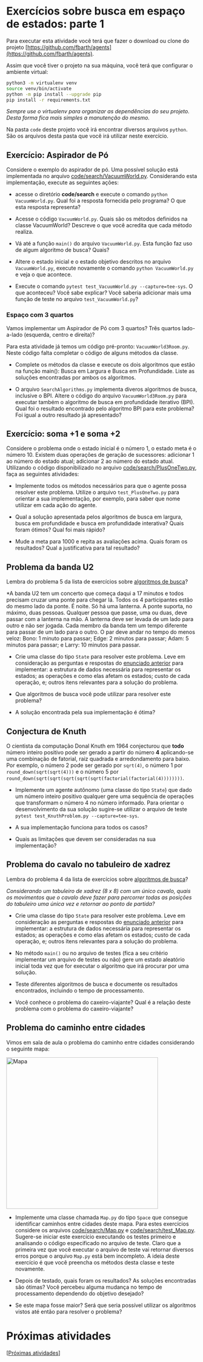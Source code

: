 # Exercícios sobre busca em espaço de estados: parte 1

Para executar esta atividade você terá que fazer o download ou clone do projeto [https://github.com/fbarth/agents](https://github.com/fbarth/agents). 

Assim que você tiver o projeto na sua máquina, você terá que configurar o ambiente virtual: 

````bash
python3 -m virtualenv venv
source venv/bin/activate
python -m pip install --upgrade pip
pip install -r requirements.txt
````

*Sempre use o virtualenv para organizar as dependências do seu projeto. Desta forma fica mais simples a manutenção do mesmo.*

Na pasta `code` deste projeto você irá encontrar diversos arquivos `python`. São os arquivos desta pasta que você irá utilizar neste exercício. 

## Exercício: Aspirador de Pó 

Considere o exemplo do aspirador de pó. Uma possível solução está implementada no 
arquivo [code/search/VacuumWorld.py](../code/search/VacuumWorld.py). Considerando esta implementação, execute as seguintes ações:

* acesse o diretório **code/search** e execute o comando `python VacuumWorld.py`. Qual foi a resposta fornecida pelo programa? O que esta resposta representa?

* Acesse o código `VacuumWorld.py`. Quais são os métodos definidos na classe VacuumWorld? Descreve o que você acredita que cada método realiza.

* Vá até a função `main()` do arquivo `VacuumWorld.py`. Esta função faz uso de algum algoritmo de busca? Quais? 

* Altere o estado inicial e o estado objetivo descritos no arquivo `VacuumWorld.py`, execute novamente o comando `python VacuumWorld.py` e veja o que acontece. 

* Execute o comando `pytest test_VacuumWorld.py --capture=tee-sys`. O que aconteceu? Você sabe explicar? Você saberia adicionar mais uma função de teste no arquivo `test_VacuumWorld.py`?

### Espaço com 3 quartos

Vamos implementar um Aspirador de Pó com 3 quartos? Três quartos lado-a-lado (esquerda, centro e direita)? 

Para esta atividade já temos um código pré-pronto: `VacuumWorld3Room.py`. Neste código falta completar o código de alguns métodos da classe.  

* Complete os métodos da classe e execute os dois algoritmos que estão na função main(): Busca em Largura e Busca em Profundidade. Liste as soluções encontradas por ambos os algoritmos.

* O arquivo `SearchAlgorithms.py` implementa diveros algoritmos de busca, inclusive o BPI. Altere o código do arquivo `VacuumWorld3Room.py` para executar também o algoritmo de busca em profundidade iterativo (BPI). Qual foi o resultado encontrado pelo algoritmo BPI para este problema? Foi igual a outro resultado já apresentado? 

## Exercício: soma +1 e soma +2

Considere o problema onde o estado inicial é o número 1, o estado meta é o número 10. Existem duas operações de geração de sucessores: adicionar 1 ao número do estado atual; adicionar 2 ao número do estado atual. Utilizando o código disponibilizado no arquivo [code/search/PlusOneTwo.py](../code/search/PlusOneTwo.py), faça as seguintes atividades: 

* Implemente todos os métodos necessários para que o agente possa resolver este problema. Utilize o arquivo `test_PlusOneTwo.py` para orientar a sua implementação, por exemplo, para saber que nome utilizar em cada ação do agente. 

* Qual a solução apresentada pelos algoritmos de busca em
  largura, busca em profundidade e busca em profundidade interativa?
  Quais foram ótimos? Qual foi mais rápido?

* Mude a meta para 1000 e repita as
avaliações acima. Quais foram os resultados? Qual a justificativa para tal resultado? 


## Problema da banda U2

Lembra do problema 5 da lista de exercícios sobre [algoritmos de busca](./exerciciosBusca.pdf)?

*A banda U2 tem um concerto que começa daqui a 17 minutos e
  todos precisam cruzar uma ponte para chegar lá. Todos os 4
  participantes estão do mesmo lado da ponte. É noite. Só
  há uma lanterna. A ponte suporta, no máximo, duas
  pessoas. Qualquer pessoa que passe, uma ou duas, deve passar com a
  lanterna na mão. A lanterna deve ser levada de um lado para outro
  e não ser jogada. Cada membro da banda tem um tempo diferente
  para passar de um lado para o outro. O par deve andar no tempo do
  menos veloz: Bono: 1 minuto para passar; Edge: 2 minutos para
  passar; Adam: 5 minutos para passar; e Larry: 10 minutos para
  passar.

* Crie uma classe do tipo `State` para resolver este problema. Leve em consideração as perguntas e respostas do [enunciado anterior](./exerciciosBusca.pdf) para implementar: a estrutura de dados necessária para representar os estados; as operações e como elas afetam os estados; custo de cada operação, e; outros itens relevantes para a solução do problema.

* Que algoritmos de busca você pode utilizar para resolver este problema?

* A solução encontrada pela sua implementação é ótima? 


## Conjectura de Knuth

O cientista da computação Donal Knuth em 1964 conjecturou que **todo** número inteiro positivo pode ser gerado a partir do número **4** aplicando-se uma combinação de fatorial, raiz quadrada e arredondamento para baixo. Por exemplo, o número 2 pode ser gerado por `sqrt(4)`, o número 1 por `round_down(sqrt(sqrt(4)))` e o número 5 por `round_down(sqrt(sqrt(sqrt(sqrt(sqrt(factorial(factorial(4))))))))`.

* Implemente um agente autônomo (uma classe do tipo `State`) que dado um número inteiro positivo qualquer gere uma sequência de operações que transformam o número 4 no número informado. Para orientar o desenvolvimento da sua solução sugire-se utilizar o arquivo de teste `pytest test_KnuthProblem.py --capture=tee-sys`.

* A sua implementação funciona para todos os casos? 

* Quais as limitações que devem ser consideradas na sua implementação?

## Problema do cavalo no tabuleiro de xadrez 

Lembra do problema 4 da lista de exercícios sobre [algoritmos de busca](./exerciciosBusca.pdf)?

*Considerando um tabuleiro de xadrez (8 x 8) com um único cavalo, quais os movimentos que o cavalo deve fazer para percorrer todas as posições do tabuleiro uma única vez e retornar ao ponto de partida?*

* Crie uma classe do tipo `State` para resolver este problema. Leve em consideração as perguntas e respostas do [enunciado anterior](./exerciciosBusca.pdf) para implementar: a estrutura de dados necessária para representar os estados; as operações e como elas afetam os estados; custo de cada operação, e; outros itens relevantes para a solução do problema.

* No método `main()` ou no arquivo de testes (fica a seu critério implementar um arquivo de testes ou não) gere um estado aleatório inicial toda vez que for executar o algoritmo que irá procurar por uma solução. 

* Teste diferentes algoritmos de busca e documente os resultados encontrados, incluindo o tempo de processamento. 

* Você conhece o problema do caxeiro-viajante? Qual é a relação deste problema com o problema do caxeiro-viajante?

## Problema do caminho entre cidades

Vimos em sala de aula o problema do caminho entre cidades considerando o seguinte mapa:

<img src="../slides/03_algoritmos_busca/figuras/mapa.png" alt="Mapa" width="400"/>

* Implemente uma classe chamada `Map.py` do tipo `Space` que consegue identificar caminhos entre cidades deste mapa. Para estes exercícios considere os arquivos [code/search/Map.py](../code/search/Map.py) e [code/search/test_Map.py](../code/search/test_Map.py). Sugere-se iniciar este exercício executando os testes primeiro e analisando o código especificado no arquivo de teste. Claro que a primeira vez que você executar o arquivo de teste vai retornar diversos erros porque o arquivo `Map.py` está bem incompleto. A ideia deste exercício é que você preencha os métodos desta classe e teste novamente. 

* Depois de testado, quais foram os resultados? As soluções encontradas são ótimas? Você percebeu alguma mudança no tempo de processamento dependendo do objetivo desejado?

* Se este mapa fosse maior? Será que seria possível utilizar os algoritmos vistos até então para resolver o problema? 

# Próximas atividades

[[Próximas atividades](./implementacoes_busca_parte2.md)]
